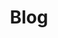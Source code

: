 ---
layout: page
title: Blog
image:  assets/images/wsdlFrogHighRes.png
type: 'not_bibtex'
description: Visit our blog where we post about our research and classes taught by us at ODU
blogUrl: http://ws-dl.blogspot.com/
---